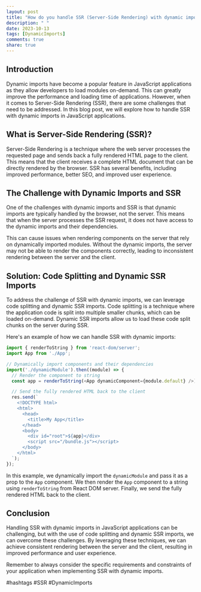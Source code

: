 ```yaml
---
layout: post
title: "How do you handle SSR (Server-Side Rendering) with dynamic imports in JavaScript applications?"
description: " "
date: 2023-10-13
tags: [DynamicImports]
comments: true
share: true
---
```


## Introduction

Dynamic imports have become a popular feature in JavaScript applications as they allow developers to load modules on-demand. This can greatly improve the performance and loading time of applications. However, when it comes to Server-Side Rendering (SSR), there are some challenges that need to be addressed. In this blog post, we will explore how to handle SSR with dynamic imports in JavaScript applications.

## What is Server-Side Rendering (SSR)?

Server-Side Rendering is a technique where the web server processes the requested page and sends back a fully rendered HTML page to the client. This means that the client receives a complete HTML document that can be directly rendered by the browser. SSR has several benefits, including improved performance, better SEO, and improved user experience.

## The Challenge with Dynamic Imports and SSR

One of the challenges with dynamic imports and SSR is that dynamic imports are typically handled by the browser, not the server. This means that when the server processes the SSR request, it does not have access to the dynamic imports and their dependencies.

This can cause issues when rendering components on the server that rely on dynamically imported modules. Without the dynamic imports, the server may not be able to render the components correctly, leading to inconsistent rendering between the server and the client.

## Solution: Code Splitting and Dynamic SSR Imports

To address the challenge of SSR with dynamic imports, we can leverage code splitting and dynamic SSR imports. Code splitting is a technique where the application code is split into multiple smaller chunks, which can be loaded on-demand. Dynamic SSR imports allow us to load these code split chunks on the server during SSR.

Here's an example of how we can handle SSR with dynamic imports:

```javascript
import { renderToString } from 'react-dom/server';
import App from './App';

// Dynamically import components and their dependencies
import('./dynamicModule').then((module) => {
  // Render the component to string
  const app = renderToString(<App dynamicComponent={module.default} />);

  // Send the fully rendered HTML back to the client
  res.send(`
    <!DOCTYPE html>
    <html>
      <head>
        <title>My App</title>
      </head>
      <body>
        <div id="root">${app}</div>
        <script src="/bundle.js"></script>
      </body>
    </html>
  `);
});
```

In this example, we dynamically import the `dynamicModule` and pass it as a prop to the `App` component. We then render the `App` component to a string using `renderToString` from React DOM server. Finally, we send the fully rendered HTML back to the client.

## Conclusion

Handling SSR with dynamic imports in JavaScript applications can be challenging, but with the use of code splitting and dynamic SSR imports, we can overcome these challenges. By leveraging these techniques, we can achieve consistent rendering between the server and the client, resulting in improved performance and user experience.

Remember to always consider the specific requirements and constraints of your application when implementing SSR with dynamic imports.

#hashtags #SSR #DynamicImports